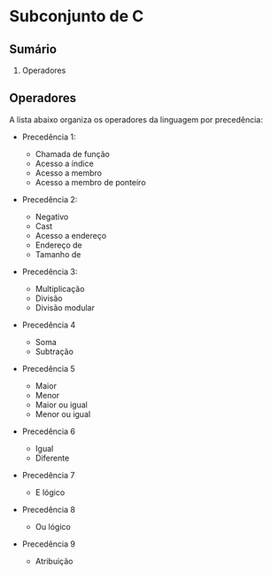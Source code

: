 # Subconjunto de C

## Sumário

1. Operadores

## Operadores

A lista abaixo organiza os operadores da linguagem por precedência:

- Precedência 1:
	- Chamada de função
	- Acesso a índice
	- Acesso a membro
	- Acesso a membro de ponteiro

- Precedência 2:
	- Negativo
	- Cast
	- Acesso a endereço
	- Endereço de
	- Tamanho de

- Precedência 3:
	- Multiplicação
	- Divisão
	- Divisão modular

- Precedência 4
	- Soma
	- Subtração

- Precedência 5
	- Maior
	- Menor
	- Maior ou igual
	- Menor ou igual

- Precedência 6
	- Igual
	- Diferente

- Precedência 7
	- E lógico

- Precedência 8
	- Ou lógico

- Precedência 9
	- Atribuição
